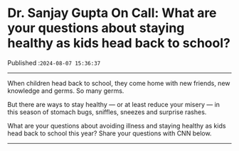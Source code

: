 # Dr. Sanjay Gupta On Call: What are your questions about staying healthy as kids head back to school?

Published :`2024-08-07 15:36:37`

---

When children head back to school, they come home with new friends, new knowledge and germs. So many germs.

But there are ways to stay healthy — or at least reduce your misery — in this season of stomach bugs, sniffles, sneezes and surprise rashes.

What are your questions about avoiding illness and staying healthy as kids head back to school this year? Share your questions with CNN below.

---


